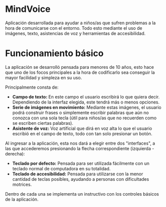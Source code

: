 # MindVoice
Aplicación desarrollada para ayudar a niños/as que sufren problemas a la hora de comunicarse con el entorno. Todo esto mediante el uso de imágenes, texto, asistencias de voz y herramientas de accesibilidad.

# Funcionamiento básico
La aplicación se desarrolló pensada para menores de 10 años, esto hace que uno de los focos principales a la hora de codificarlo sea conseguir la mayor facilidad y simpleza en su uso.

Principalmente consta de:

<ul>
  <li><b>Campo de texto:</b> En este campo el usuario escribirá lo que quiera decir. Dependiendo de la interfaz elegida, este tendrá más o menos opciones.
  <li><b>Serie de imágenes en movimiento:</b> Mediante estas imágenes, el usuario podrá construir frases o simplemente escribir palabras que aún no conozca con una sola tecla (útil para niños/as que no recuerden como se escriben ciertas palabras).
  <li><b>Asistente de voz:</b> Voz artificial que dirá en voz alta lo que el usuario escribió en el campo de texto, todo con tan solo presionar un botón.
</ul>

Al ingresar a la aplicación, esta nos dará a elegir entre dos "interfaces", a las que accederemos presionando la flecha correspondiente (izquierda - derecha):

<ul>
  <li><b>Teclado por defecto:</b> Pensada para ser utilizada fácilmente con un teclado normal de computadora en su totalidad.
  <li><b>Teclado de accesibilidad:</b> Pensada para utilizarse con la menor cantidad de teclas posibles, ayudando a personas con dificultades motrices.
</ul>

Dentro de cada una se implementa un instructivo con los controles básicos de la aplicación.
